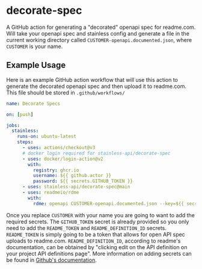 # decorate-spec

A GitHub action for generating a "decorated" openapi spec for readme.com. Will take your openapi spec and stainless config and generate a file in the current working directory called `CUSTOMER-openapi.documented.json`, where `CUSTOMER` is your name.

## Example Usage

Here is an example GitHub action workflow that will use this action to generate the decorated openapi spec and then upload it to readme.com. This file should be stored in `.github/workflows/`

```yaml
name: Decorate Specs

on: [push]

jobs:
  stainless:
    runs-on: ubuntu-latest
    steps:
      - uses: actions/checkout@v3
      # docker login required for stainless-api/decorate-spec
      - uses: docker/login-action@v2
        with:
          registry: ghcr.io
          username: ${{ github.actor }}
          password: ${{ secrets.GITHUB_TOKEN }}
      - uses: stainless-api/decorate-spec@main
      - uses: readmeio/rdme
        with:
          rdme: openapi CUSTOMER-openapi.documented.json --key=${{ secrets.README_TOKEN }} --id=${{ secrets.README_DEFINITION_ID }}
```

Once you replace `CUSTOMER` with your name you are going to want to add the required secrets. The `GITHUB_TOKEN` secret is already provided so you only need to add the `README_TOKEN` and `README_DEFINITION_ID` secrets. `README_TOKEN` is simply going to be a token that allows for open API spec uploads to readme.com. `README_DEFINITION_ID`, according to readme's documentation, can be obtained by "clicking edit on the API definition on your project API definitions page". More information on adding secrets can be found in [Github's documentation](https://docs.github.com/en/actions/security-guides/encrypted-secrets).
